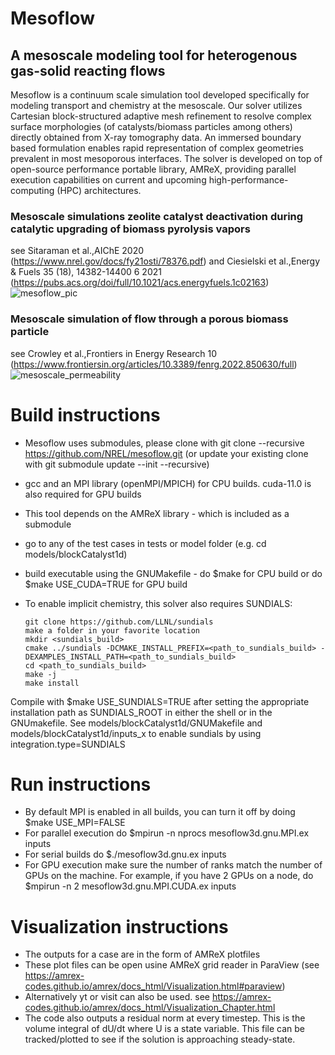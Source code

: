 # Mesoflow
## A mesoscale modeling tool for heterogenous gas-solid reacting flows

Mesoflow is a continuum scale simulation tool developed specifically for modeling transport and chemistry at the mesoscale. 
Our solver utilizes Cartesian block-structured adaptive mesh refinement to resolve complex surface morphologies 
(of catalysts/biomass particles among others) directly obtained from X-ray tomography data. 
An immersed boundary based formulation enables rapid representation of complex geometries prevalent in most mesoporous interfaces. 
The solver is developed on top of open-source performance portable library, AMReX, providing parallel execution capabilities on 
current and upcoming high-performance-computing (HPC) architectures. 

### Mesoscale simulations zeolite catalyst deactivation during catalytic upgrading of biomass pyrolysis vapors
see Sitaraman et al.,AIChE 2020 (https://www.nrel.gov/docs/fy21osti/78376.pdf) and
Ciesielski et al.,Energy & Fuels 35 (18), 14382-14400	6	2021 (https://pubs.acs.org/doi/full/10.1021/acs.energyfuels.1c02163)
![mesoflow_pic](https://user-images.githubusercontent.com/7399475/185490891-67a7d1c9-bfd4-4691-b735-2ff12ef89b12.png)

### Mesoscale simulation of flow through a porous biomass particle
see Crowley et al.,Frontiers in Energy Research 10 (https://www.frontiersin.org/articles/10.3389/fenrg.2022.850630/full)
![mesoscale_permeability](https://user-images.githubusercontent.com/7399475/185494788-904e5b21-62bc-4b65-af10-b9ff08440a43.png)




# Build instructions
* Mesoflow uses submodules, please clone with git clone --recursive https://github.com/NREL/mesoflow.git (or update your existing clone with git submodule update --init --recursive)
* gcc and an MPI library (openMPI/MPICH) for CPU builds. cuda-11.0 is also required for GPU builds
* This tool depends on the AMReX library - which is included as a submodule
* go to any of the test cases in tests or model folder (e.g. cd models/blockCatalyst1d)
* build executable using the GNUMakefile - do $make for CPU build or do $make USE_CUDA=TRUE for GPU build
* To enable implicit chemistry, this solver also requires SUNDIALS:

  ```
  git clone https://github.com/LLNL/sundials
  make a folder in your favorite location
  mkdir <sundials_build>
  cmake ../sundials -DCMAKE_INSTALL_PREFIX=<path_to_sundials_build> -DEXAMPLES_INSTALL_PATH=<path_to_sundials_build>
  cd <path_to_sundials_build>
  make -j
  make install
  ```

Compile with $make USE_SUNDIALS=TRUE after setting
the appropriate installation path as SUNDIALS_ROOT in either the shell or in the GNUmakefile. See
models/blockCatalyst1d/GNUMakefile and models/blockCatalyst1d/inputs_x to enable sundials
by using integration.type=SUNDIALS

# Run instructions

* By default MPI is enabled in all builds, you can turn it off by doing $make USE_MPI=FALSE
* For parallel execution do $mpirun -n nprocs mesoflow3d.gnu.MPI.ex inputs
* For serial builds do $./mesoflow3d.gnu.ex inputs
* For GPU execution make sure the number of ranks match the number of GPUs on the machine. 
  For example, if you have 2 GPUs on a node, do $mpirun -n 2 mesoflow3d.gnu.MPI.CUDA.ex inputs
  
  
# Visualization instructions
  
* The outputs for a case are in the form of AMReX plotfiles
* These plot files can be open usine AMReX grid reader in ParaView (see https://amrex-codes.github.io/amrex/docs_html/Visualization.html#paraview)
* Alternatively yt or visit can also be used. see https://amrex-codes.github.io/amrex/docs_html/Visualization_Chapter.html
* The code also outputs a residual norm at every timestep. This is the volume integral of dU/dt where U is a state variable. This file can be tracked/plotted to see if the solution is approaching steady-state.


